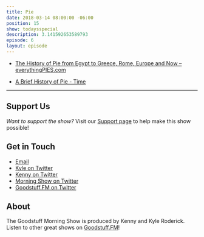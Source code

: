 ```yaml
---
title: Pie
date: 2018-03-14 08:00:00 -06:00
position: 15
show: todaysspecial
description: 3.141592653589793
episode: 6
layout: episode
---
```


* [The History of Pie from Egypt to Greece, Rome, Europe and Now – everythingPIES.com](https://www.everythingpies.com/history-of-pie/#pieworld)

* [A Brief History of Pie - Time](http://time.com/3958057/history-of-pie/)

***

## Support Us
*Want to support the show?* Visit our [Support page](https://goodstuff.fm/support) to help make this show possible!

## Get in Touch
* [Email](mailto:kyle@goodstuff.fm)
* [Kyle on Twitter](http://twitter.com/dogburps)
* [Kenny on Twitter](http://twitter.com/pizzarobotics)
* [Morning Show on Twitter](http://twitter.com/morningshowam)
* [Goodstuff.FM on Twitter](http://twitter.com/goodstufffm)

## About
The Goodstuff Morning Show is produced by Kenny and Kyle Roderick. Listen to other great shows on [Goodstuff.FM](http://goodstuff.fm/shows)!